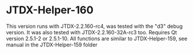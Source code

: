 # JTDX-Helper-160
This version runs with JTDX-2.2.160-rc4, was tested with the "d3" debug version.
It was also tested with JTDX-2.2.160-32A-rc3 too.  Requires Qt version 2.5.1-2 or 2.5.1-10.
All functions are similar to JTDX-Helper-159, see manual in the JTDX-Helper-159 folder
